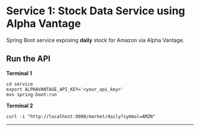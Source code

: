 # Service 1: Stock Data Service using Alpha Vantage

Spring Boot service exposing **daily** stock for Amazon via Alpha Vantage.

## Run the API

**Terminal 1**
```
cd service
export ALPHAVANTAGE_API_KEY='<your_api_key>'
mvn spring-boot:run
```

**Terminal 2**

```
curl -i "http://localhost:8080/market/daily?symbol=AMZN"
```


---
